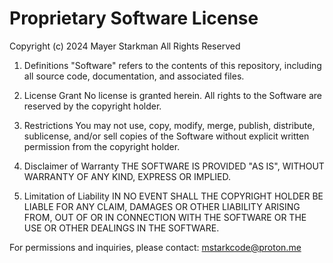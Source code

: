 # Proprietary Software License

Copyright (c) 2024 Mayer Starkman
All Rights Reserved

1. Definitions
   "Software" refers to the contents of this repository, including all source code, documentation, and associated files.

2. License Grant
   No license is granted herein. All rights to the Software are reserved by the copyright holder.

3. Restrictions
   You may not use, copy, modify, merge, publish, distribute, sublicense, and/or sell copies of the Software without explicit written permission from the copyright holder.

4. Disclaimer of Warranty
   THE SOFTWARE IS PROVIDED "AS IS", WITHOUT WARRANTY OF ANY KIND, EXPRESS OR IMPLIED.

5. Limitation of Liability
   IN NO EVENT SHALL THE COPYRIGHT HOLDER BE LIABLE FOR ANY CLAIM, DAMAGES OR OTHER LIABILITY ARISING FROM, OUT OF OR IN CONNECTION WITH THE SOFTWARE OR THE USE OR OTHER DEALINGS IN THE SOFTWARE.

For permissions and inquiries, please contact: <mstarkcode@proton.me>
